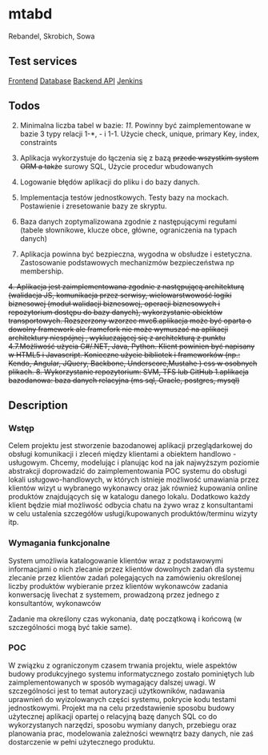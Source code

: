 # mtabd
Rebandel, Skrobich, Sowa

## Test services
[Frontend](http://vps331205.ovh.net:3000/)
[Database]()
[Backend API]()
[Jenkins]()

## Todos
2) Minimalna liczba tabel w bazie: *11*. Powinny być zaimplementowane w bazie 3 typy relacji 1-*, *-* i 1-1. Użycie check, unique, primary Key, index, constraints 

3. Aplikacja wykorzystuje do łączenia się z bazą ~~przede wszystkim system ORM a także~~ surowy SQL, Użycie procedur wbudowanych  

5. Logowanie błędów aplikacji do pliku i do bazy danych. 

9. Implementacja testów jednostkowych. Testy bazy na mockach. Postawienie i zresetowanie bazy ze skryptu. 

10. Baza danych zoptymalizowana zgodnie z następującymi regułami (tabele słownikowe, klucze obce, główne, ograniczenia na typach danych)

11. Aplikacja powinna być bezpieczna, wygodna w obsłudze i estetyczna. Zastosowanie podstawowych mechanizmów bezpieczeństwa np membership. 

~~4. Aplikacja jest zaimplementowana zgodnie z następującą architekturą (walidacja JS, komunikacja przez serwisy, wielowarstwowość logiki biznesowej (moduł walidacji biznesowej, operacji biznesowych i repozytorium dostępu do bazy danych), wykorzystanie obiektów transportowych. Rozszerzony wzorzec mvc6.aplikacja może być oparta o dowolny framework ale framefork nie może wymuszać na aplikacji architektury niespójnej , wykluczającej się z architekturą z punktu 4.7.Możliwość użycia C#/.NET, Java, Python. Klient powinien być napisany w HTML5 i Javascript. Konieczne użycie bibliotek i frameworków (np.: Kendo, Angular, JQuery, Backbone,  Underscore,Mustahe ) css w osobnych plikach. 8. Wykorzystanie repozytorium: SVM, TFS lub GitHub 1.aplikacja bazodanowa: baza danych relacyjna (ms sql, Oracle, postgres, mysql)~~

## Description
### Wstęp
Celem projektu jest stworzenie bazodanowej aplikacji przeglądarkowej do obsługi komunikacji i zleceń między klientami a obiektem handlowo - usługowym. Chcemy, modelując i planując kod na jak najwyższym poziomie abstrakcji doprowadzić do zaimplementowania POC systemu do obsługi lokali usługowo-handlowych, w których istnieje możliwość umawiania przez klientów wizyt u wybranego wykonawcy oraz jak również kupowania online produktów znajdujących się w katalogu danego lokalu. Dodatkowo każdy klient będzie miał możliwość odbycia chatu na żywo wraz z konsultantami w celu ustalenia szczegółów usługi/kupowanych produktów/terminu wizyty itp. 
### Wymagania funkcjonalne	
System umożliwia 
katalogowanie klientów wraz z podstawowymi informacjami o nich
zlecanie przez klientów dowolnych zadań dla systemu 
zlecanie przez klientów zadań polegających na zamówieniu określonej liczby produktów
wybieranie przez klientów wykonawców zadania
konwersację livechat z systemem, prowadzoną przez jednego z konsultantów, wykonawców

Zadanie ma określony czas wykonania, datę początkową i końcową (w szczególności mogą być takie same).
### POC
W związku z ograniczonym czasem trwania projektu, wiele aspektów budowy produkcyjnego systemu informatycznego zostało pominiętych lub zaimplementowanych w sposób wymagający dalszej uwagi. W szczególności jest to temat autoryzacji użytkowników, nadawania uprawnień do wyizolowanych części systemu, pokrycie kodu testami jednostkowymi. Projekt ma na celu przedstawienie sposobu budowy użytecznej aplikacji opartej o relacyjną bazę danych SQL co do wykorzystanych narzędzi, sposobu wymiany danych, przebiegu oraz planowania prac, modelowania zależności wewnątrz bazy danych, nie zaś dostarczenie w pełni użytecznego produktu.



